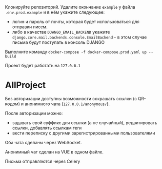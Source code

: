 Клонируйте репозиторий.
Удалите окончание `example` у файла `.env.prod.example` и в нём укажите следующее:
- логин и пароль от почты, которая будет использоваться для отправки писем.
- либо в качестве `DJANGO_EMAIL_BACKEND` укажите `django.core.mail.backends.console.EmailBackend` - в этом случае письма будут поступать в консоль DJANGO

Выполните команду `docker-compose -f docker-compose.prod.yaml up --build`

Проект будет работать на `127.0.0.1`

# AllProject

Без авторизации доступны возможности сокрашать ссылки (с QR-кодом) и анонимного чата (`127.0.0.1/anonymous/`).

После авторизации можно:
- задавать свой суффикс для ссылки (а не случайный), редактировать ссылки, добавлять ссылкам теги
- вести переписку с другими зарегистрированными пользователями

Оба чата сделаны через WebSocket.

Анонимный чат сделан на VUE в одном файле.

Письма отправляются через Celery
